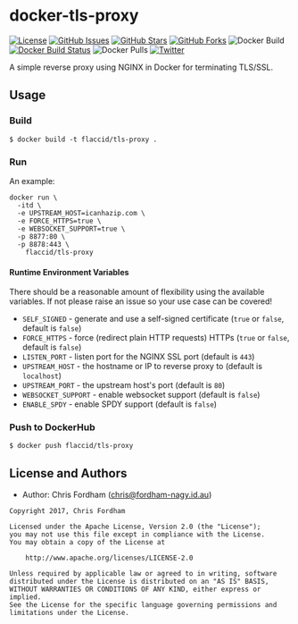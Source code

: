 # docker-tls-proxy

[![License][badge-license]][apache2]
[![GitHub Issues][badge-gh-issues]][gh-issues]
[![GitHub Stars][badge-gh-stars]][gh-stars]
[![GitHub Forks][badge-gh-forks]][gh-forks]
![Docker Build][badge-docker-build]
[![Docker Build Status][badge-docker-build-status]][docker-builds]
![Docker Pulls][badge-docker-pulls]
[![Twitter][badge-twitter]][tweet]

A simple reverse proxy using NGINX in Docker for terminating TLS/SSL.

## Usage

### Build

    $ docker build -t flaccid/tls-proxy .

### Run

An example:

```
docker run \
  -itd \
  -e UPSTREAM_HOST=icanhazip.com \
  -e FORCE_HTTPS=true \
  -e WEBSOCKET_SUPPORT=true \
  -p 8877:80 \
  -p 8878:443 \
    flaccid/tls-proxy
```

#### Runtime Environment Variables

There should be a reasonable amount of flexibility using the available variables. If not please raise an issue so your use case can be covered!

- `SELF_SIGNED` - generate and use a self-signed certificate (`true` or `false`, default is `false`)
- `FORCE_HTTPS` - force (redirect plain HTTP requests) HTTPs (`true` or `false`, default is `false`)
- `LISTEN_PORT` - listen port for the NGINX SSL port (default is `443`)
- `UPSTREAM_HOST` - the hostname or IP to reverse proxy to (default is `localhost`)
- `UPSTREAM_PORT` - the upstream host's port (default is `80`)
- `WEBSOCKET_SUPPORT` - enable websocket support (default is `false`)
- `ENABLE_SPDY` - enable SPDY support (default is `false`)

### Push to DockerHub

    $ docker push flaccid/tls-proxy

License and Authors
-------------------
- Author: Chris Fordham (<chris@fordham-nagy.id.au>)

```text
Copyright 2017, Chris Fordham

Licensed under the Apache License, Version 2.0 (the "License");
you may not use this file except in compliance with the License.
You may obtain a copy of the License at

    http://www.apache.org/licenses/LICENSE-2.0

Unless required by applicable law or agreed to in writing, software
distributed under the License is distributed on an "AS IS" BASIS,
WITHOUT WARRANTIES OR CONDITIONS OF ANY KIND, either express or implied.
See the License for the specific language governing permissions and
limitations under the License.
```

[badge-license]: https://img.shields.io/badge/license-Apache%202-blue.svg
[badge-gh-issues]: https://img.shields.io/github/issues/flaccid/docker-tls-proxy.svg
[badge-gh-forks]: https://img.shields.io/github/forks/flaccid/docker-tls-proxy.svg
[badge-gh-stars]: https://img.shields.io/github/stars/flaccid/docker-tls-proxy.svg
[badge-docker-build]: https://img.shields.io/docker/automated/flaccid/tls-proxy.svg
[badge-docker-build-status]: https://img.shields.io/docker/build/flaccid/tls-proxy.svg
[badge-docker-pulls]: https://img.shields.io/docker/pulls/flaccid/tls-proxy.svg
[badge-twitter]: https://img.shields.io/twitter/url/https/github.com/flaccid/docker-tls-proxy.svg?style=social
[gh-issues]: https://github.com/flaccid/docker-tls-proxy/issues
[gh-stars]: https://github.com/flaccid/docker-tls-proxy/stargazers
[gh-forks]: https://github.com/flaccid/docker-tls-proxy/network
[docker-builds]: https://hub.docker.com/r/flaccid/tls-proxy/builds/
[docker-hub]: https://registry.hub.docker.com/u/flaccid/tls-proxy/
[apache2]: https://www.apache.org/licenses/LICENSE-2.0
[tweet]: https://twitter.com/intent/tweet?text=check%20out%20https://goo.gl/KS5vis&url=%5Bobject%20Object%5D

